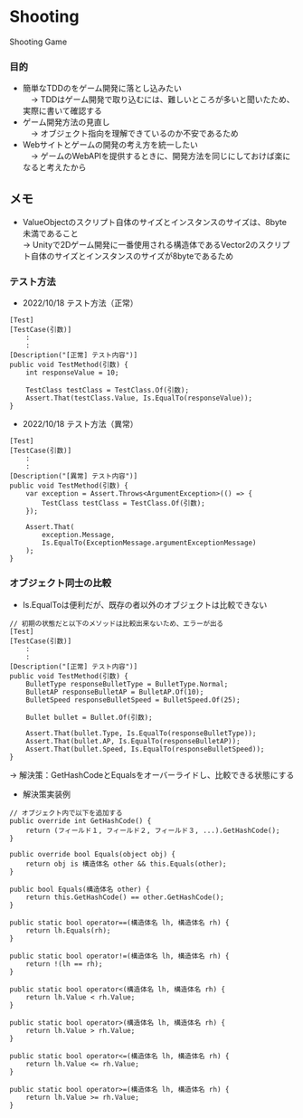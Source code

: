 # Shooting
Shooting Game

### 目的
 * 簡単なTDDのをゲーム開発に落とし込みたい<br>
 　-> TDDはゲーム開発で取り込むには、難しいところが多いと聞いたため、実際に書いて確認する
 * ゲーム開発方法の見直し<br>
 　-> オブジェクト指向を理解できているのか不安であるため
 * Webサイトとゲームの開発の考え方を統一したい<br>
 　-> ゲームのWebAPIを提供するときに、開発方法を同じにしておけば楽になると考えたから

## メモ
 * ValueObjectのスクリプト自体のサイズとインスタンスのサイズは、8byte未満であること<br>
   -> Unityで2Dゲーム開発に一番使用される構造体であるVector2のスクリプト自体のサイズとインスタンスのサイズが8byteであるため

### テスト方法

* 2022/10/18 テスト方法（正常）
```
[Test]
[TestCase(引数)]
    :
    :
[Description("[正常] テスト内容")]
public void TestMethod(引数) {
    int responseValue = 10;

    TestClass testClass = TestClass.Of(引数);
    Assert.That(testClass.Value, Is.EqualTo(responseValue));
}
```

* 2022/10/18 テスト方法（異常）
```
[Test]
[TestCase(引数)]
    :
    :
[Description("[異常] テスト内容")]
public void TestMethod(引数) {
    var exception = Assert.Throws<ArgumentException>(() => {
        TestClass testClass = TestClass.Of(引数);
    });

    Assert.That(
        exception.Message,
        Is.EqualTo(ExceptionMessage.argumentExceptionMessage)
    );
}
```

### オブジェクト同士の比較

* Is.EqualToは便利だが、既存の者以外のオブジェクトは比較できない
```
// 初期の状態だと以下のメソッドは比較出来ないため、エラーが出る
[Test]
[TestCase(引数)]
    :
    :
[Description("[正常] テスト内容")]
public void TestMethod(引数) {
    BulletType responseBulletType = BulletType.Normal;
    BulletAP responseBulletAP = BulletAP.Of(10);
    BulletSpeed responseBulletSpeed = BulletSpeed.Of(25);

    Bullet bullet = Bullet.Of(引数);

    Assert.That(bullet.Type, Is.EqualTo(responseBulletType));
    Assert.That(bullet.AP, Is.EqualTo(responseBulletAP));
    Assert.That(bullet.Speed, Is.EqualTo(responseBulletSpeed));
}
```
-> 解決策：GetHashCodeとEqualsをオーバーライドし、比較できる状態にする

* 解決策実装例
```
// オブジェクト内で以下を追加する
public override int GetHashCode() {
    return (フィールド１, フィールド２, フィールド３, ...).GetHashCode();
}

public override bool Equals(object obj) {
    return obj is 構造体名 other && this.Equals(other);
}

public bool Equals(構造体名 other) {
    return this.GetHashCode() == other.GetHashCode();
}

public static bool operator==(構造体名 lh, 構造体名 rh) {
    return lh.Equals(rh);
}

public static bool operator!=(構造体名 lh, 構造体名 rh) {
    return !(lh == rh);
}

public static bool operator<(構造体名 lh, 構造体名 rh) {
    return lh.Value < rh.Value;
}

public static bool operator>(構造体名 lh, 構造体名 rh) {
    return lh.Value > rh.Value;
}

public static bool operator<=(構造体名 lh, 構造体名 rh) {
    return lh.Value <= rh.Value;
}

public static bool operator>=(構造体名 lh, 構造体名 rh) {
    return lh.Value >= rh.Value;
}
```